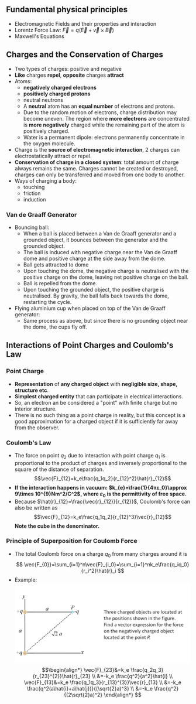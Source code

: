 ## Fundamental physical principles
- Electromagnetic Fields and their properties and interaction
- Lorentz Force Law: $\vec{F}=q(\vec{E}+\vec{v}\times \vec{B})$
- Maxwell's Equations
## Charges and the Conservation of Charges
- Two types of charges: positive and negative
- **Like** charges **repel**, **opposite** charges **attract**
- Atoms: 
	- **negatively charged electrons**
	- **positively charged protons**
	- neutral neutrons
	- A **neutral** atom has an **equal number** of electrons and protons.
	- Due to the random motion of electrons, charge distribution may become uneven. The region where **more electrons** are concentrated is **more negatively** charged while the remaining part of the atom is positively charged.
	- Water is a permanent dipole: electrons permanently concentrate in the oxygen molecule.
- Charge is the **source of electromagnetic interaction**, 2 charges can electrostatically attract or repel.
- **Conservation of charge in a closed system**: total amount of charge always remains the same. Charges cannot be created or destroyed, charges can only be transferred and moved from one body to another.
- Ways of charging a body:
	- touching
	- friction
	- induction
### Van de Graaff Generator
- Bouncing ball:
	- When a ball is placed between a Van de Graaff generator and a grounded object, it bounces between the generator and the grounded object.
	- The ball is induced with negative charge near the Van de Graaff dome and positive charge at the side away from the dome.
	- Ball gets attracted to dome
	- Upon touching the dome, the negative charge is neutralised with the positive charge on the dome, leaving net positive charge on the ball.
	- Ball is repelled from the dome.
	- Upon touching the grounded object, the positive charge is neutralised. By gravity, the ball falls back towards the dome, restarting the cycle.
- Flying aluminium cup when placed on top of the Van de Graaff generator:
	- Same process as above, but since there is no grounding object near the dome, the cups fly off.
## Interactions of Point Charges and Coulomb's Law
### Point Charge
- **Representation** of **any charged object** with **negligible size, shape, structure etc**.
- **Simplest charged entity** that can participate in electrical interactions.
- So, an electron an be considered a "point" with finite charge but no interior structure.
- There is no such thing as a point charge in reality, but this concept is a good approximation for a charged object if it is sufficiently far away from the observer.
### Coulomb's Law
- The force on point $q_2$ due to interaction with point charge $q_1$ is proportional to the product of charges and inversely proportional to the square of the distance of separation.
$$\vec{F}_{12}=k_e\frac{q_1q_2}{r_{12}^2}\hat{r}_{12}$$
- **If the interaction happens in vacuum: $k_{e}=\frac{1}{4πε_0}\approx 9\times 10^{9}Nm^2/C^2$, where $ε_0$ is the permittivity of free space.**
- Because $\hat{r}_{12}=\frac{\vec{r}_{12}}{r_{12}}$, Coulomb's force can also be written as 
$$\vec{F}_{12}=k_e\frac{q_1q_2}{r_{12}^3}\vec{r}_{12}$$
**Note the cube in the denominator.**
### Principle of Superposition for Coulomb Force
- The total Coulomb force on a charge $q_0$ from many charges around it is 
$$
\vec{F_{0}}=\sum_{i=1}^n\vec{F}_{i_0}=\sum_{i=1}^nk_e\frac{q_iq_0}{r_i^2}\hat{r}_i
$$
- Example: ![image](../ref/TW1_2_1.png)
$$\begin{align*}
\vec{F}_{23}&=k_e \frac{q_2q_3}{r_{23}^{2}}\hat{r}_{23} \\
&=-k_e \frac{q^2}{a^2}\hat{i} \\
\vec{F}_{13}&=k_e \frac{q_1q_3}{r_{13}^{3}}\vec{r}_{13} \\
&=-k_e \frac{q^2(a\hat{i}+a\hat{j})}{(\sqrt{2}a)^3} \\
&=-k_e \frac{q^2}{(2\sqrt{2}a)^2}
\end{align*}
$$
